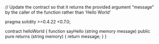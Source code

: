 // Update the contract so that it returns the provided argument “message” by the caller of the function rather than ‘Hello World’

pragma solidity >=0.4.22 <0.7.0;

contract helloWorld { 
  function sayHello (string memory message) public pure returns (string memory) { 
    return message;
  }
}